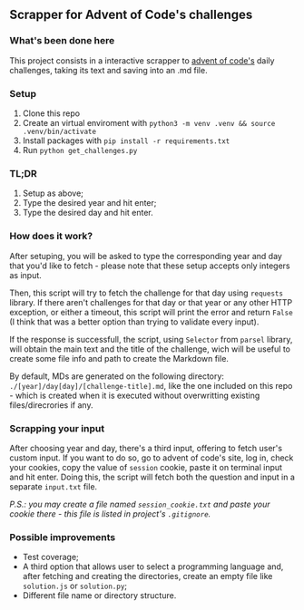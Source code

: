 ## Scrapper for Advent of Code's challenges

### What's been done here
This project consists in a interactive scrapper to [advent of code's](https://adventofcode.com/) daily challenges, taking its text and saving into an .md file.

### Setup
1. Clone this repo
2. Create an virtual enviroment with `python3 -m venv .venv && source .venv/bin/activate`
3. Install packages with `pip install -r requirements.txt`
4. Run `python get_challenges.py`

### TL;DR
1. Setup as above;
2. Type the desired year and hit enter;
3. Type the desired day and hit enter.


### How does it work?
After setuping, you will be asked to type the corresponding year and day that you'd like to fetch - please note that these setup accepts only integers as input.

Then, this script will try to fetch the challenge for that day using `requests` library. If there aren't challenges for that day or that year or any other HTTP exception, or either a timeout, this script will print the error and return `False` (I think that was a better option than trying to validate every input).

If the response is successfull, the script, using `Selector` from `parsel` library, will obtain the main text and the title of the challenge, wich will be useful to create some file info and path to create the Markdown file.

By default, MDs are generated on the following directory: `./[year]/day[day]/[challenge-title].md`, like the one included on this repo - which is created when it is executed without overwritting existing files/direcrories if any.

### Scrapping your input
After choosing year and day, there's a third input, offering to fetch user's custom input. If you want to do so, go to advent of code's site, log in, check your cookies, copy the value of `session` cookie, paste it on terminal input and hit enter. Doing this, the script will fetch both the question and input in a separate `input.txt` file.

_P.S.: you may create a file named `session_cookie.txt` and paste your cookie there - this file is listed in project's `.gitignore`._

### Possible improvements
- Test coverage;
- A third option that allows user to select a programming language and, after fetching and creating the directories, create an empty file like `solution.js` or `solution.py`;
- Different file name or directory structure.
